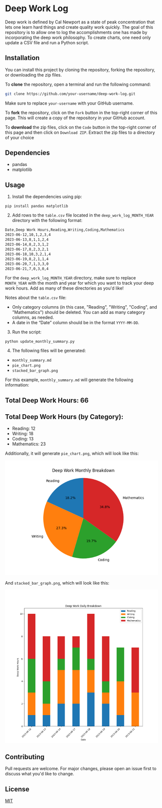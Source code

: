 # Deep Work Log

Deep work is defined by Cal Newport as a state of peak concentration that lets one learn hard things and create quality work quickly. The goal of this repository is to allow one to log the accomplishments one has made by incorporating the deep work philosophy. To create charts, one need only update a CSV file and run a Python script.

## Installation

You can install this project by cloning the repository, forking the repository, or downloading the zip files.

To **clone** the repository, open a terminal and run the following command:

```sh
git clone https://github.com/your-username/deep-work-log.git
```

Make sure to replace `your-username` with your GitHub username.

To **fork** the repository, click on the `Fork` button in the top-right corner of this page. This will create a copy of the repository in your GitHub account.

To **download** the zip files, click on the `Code` button in the top-right corner of this page and then click on `Download ZIP`. Extract the zip files to a directory of your choice

## Dependencies

- pandas
- matplotlib

## Usage

1. Install the dependencies using pip:

```
pip install pandas matplotlib
```

2. Add rows to the `table.csv` file located in the `deep_work_log_MONTH_YEAR` directory with the following format:

```
Date,Deep Work Hours,Reading,Writing,Coding,Mathematics
2023-06-12,10,1,2,3,4
2023-06-13,8,1,1,2,4
2023-06-14,8,2,3,1,2
2023-06-17,8,2,3,2,1
2023-06-18,10,3,2,1,4
2023-06-19,8,2,1,1,4
2023-06-20,7,1,3,3,0
2023-06-21,7,0,3,0,4
```

For the `deep_work_log_MONTH_YEAR` directory, make sure to replace `MONTH_YEAR` with the month and year for which you want to track your deep work hours. Add as many of these directories as you'd like! 

Notes about the `table.csv` file:
- Only category columns (in this case, "Reading", "Writing", "Coding", and "Mathematics") should be deleted. You can add as many category columns, as needed. 
- A date in the “Date” column should be in the format `YYYY-MM-DD`. 

3. Run the script:

```
python update_monthly_summary.py
```

4. The following files will be generated:

- `monthly_summary.md`
- `pie_chart.png`
- `stacked_bar_graph.png`

For this example, `monthly_summary.md` will generate the following information:

## Total Deep Work Hours: 66
## Total Deep Work Hours (by Category):
  - Reading: 12
  - Writing: 18
  - Coding: 13
  - Mathematics: 23


Additionally, it will generate `pie_chart.png`, which will look like this:

![Sample Pie Chart](deep_work_log_june_2023/pie_chart.png)

And `stacked_bar_graph.png`, which will look like this:

![Sample Stacked Bar Graph](deep_work_log_june_2023/stacked_bar_graph.png)

## Contributing

Pull requests are welcome. For major changes, please open an issue first to discuss what you'd like to change.

## License

[MIT](https://choosealicense.com/licenses/mit/)












